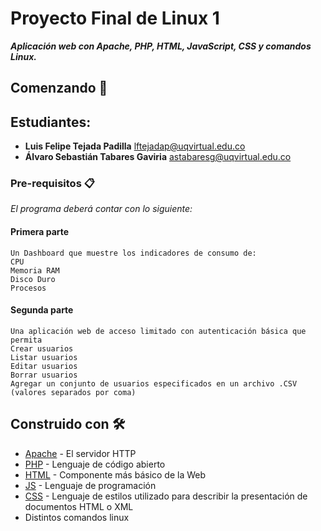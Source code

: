 # Proyecto Final de Linux 1
_**Aplicación web con Apache, PHP, HTML, JavaScript, CSS y comandos Linux.**_
## Comenzando 🚀
## Estudiantes:
- **Luis Felipe Tejada Padilla** lftejadap@uqvirtual.edu.co
- **Álvaro Sebastián Tabares Gaviria** astabaresg@uqvirtual.edu.co
### Pre-requisitos 📋

_El programa deberá contar con lo siguiente:_
#### Primera parte

```
Un Dashboard que muestre los indicadores de consumo de:
CPU
Memoria RAM
Disco Duro
Procesos
```
#### Segunda parte

```
Una aplicación web de acceso limitado con autenticación básica que permita
Crear usuarios
Listar usuarios
Editar usuarios
Borrar usuarios
Agregar un conjunto de usuarios especificados en un archivo .CSV (valores separados por coma)
```
## Construido con 🛠️

* [Apache](https://httpd.apache.org/docs/) - El servidor HTTP
* [PHP](https://www.php.net/manual/es/intro-whatis.php) - Lenguaje de código abierto
* [HTML](https://developer.mozilla.org/es/docs/Web/HTML) - Componente más básico de la Web
* [JS](https://developer.mozilla.org/es/docs/Web/JavaScript) - Lenguaje de programación
* [CSS](https://developer.mozilla.org/es/docs/Web/CSS) - Lenguaje de estilos utilizado para describir la presentación de documentos HTML o XML
* Distintos comandos linux
